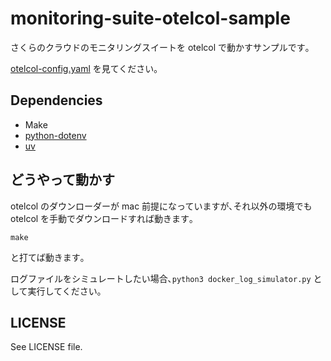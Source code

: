 # monitoring-suite-otelcol-sample

さくらのクラウドのモニタリングスイートを otelcol で動かすサンプルです｡

[otelcol-config.yaml](otelcol-config.yaml) を見てください｡

## Dependencies

 * Make
 * [python-dotenv](https://pypi.org/project/python-dotenv/)
 * [uv](https://docs.astral.sh/uv/)

## どうやって動かす

otelcol のダウンローダーが mac 前提になっていますが､それ以外の環境でも otelcol を手動でダウンロードすれば動きます｡

    make

と打てば動きます｡

ログファイルをシミュレートしたい場合､`python3 docker_log_simulator.py` として実行してください｡

## LICENSE

See LICENSE file.

